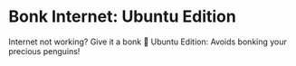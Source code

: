 # Bonk Internet: Ubuntu Edition

Internet not working? Give it a bonk 🔨 Ubuntu Edition: Avoids bonking your precious penguins!
